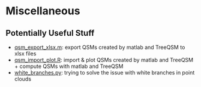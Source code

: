 # Miscellaneous
## Potentially Useful Stuff

* <a href = "https://github.com/zoeschindler/misc/blob/main/qsm_export_xlsx.m">qsm_export_xlsx.m</a>: export QSMs created by matlab and TreeQSM to xlsx files<br>
* <a href = "https://github.com/zoeschindler/misc/blob/main/qsm_import_plot.R">qsm_import_plot.R</a>: import & plot QSMs created by matlab and TreeQSM + compute QSMs with matlab and TreeQSM<br>
* <a href = "https://github.com/zoeschindler/misc/blob/main/white_branches.py">white_branches.py</a>: trying to solve the issue with white branches in point clouds
